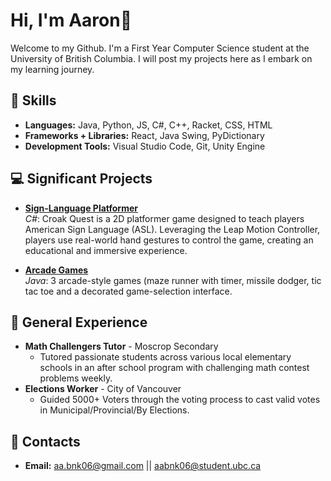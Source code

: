 # Hi, I'm Aaron👋

Welcome to my Github. I'm a First Year Computer Science student at the University of British Columbia. I will post my projects here as I embark on my learning journey.

## 🔧 Skills
- **Languages:** Java, Python, JS, C#, C++, Racket, CSS, HTML
- **Frameworks + Libraries:** React, Java Swing, PyDictionary
- **Development Tools:** Visual Studio Code, Git, Unity Engine

## 💻 Significant Projects

- **[Sign-Language Platformer](https://github.com/purebonk/Croak-Quest.git)**  
   *C#*: Croak Quest is a 2D platformer game designed to teach players American Sign Language (ASL). Leveraging the Leap Motion Controller, players use real-world hand gestures to control the game, creating an educational and immersive experience.

- **[Arcade Games](https://github.com/purebonk/Arcade-Games.git)**  
   *Java*: 3 arcade-style games (maze runner with timer, missile dodger, tic tac toe and a decorated game-selection interface.

## 🪪 General Experience

- **Math Challengers Tutor** - Moscrop Secondary 
    - Tutored passionate students across various local elementary schools in an after school program with challenging math contest problems weekly.
- **Elections Worker** - City of Vancouver
    - Guided 5000+ Voters through the voting process to cast valid votes in Municipal/Provincial/By Elections. 

## 🔗 Contacts

- **Email:** aa.bnk06@gmail.com || aabnk06@student.ubc.ca
<!--
**purebonk/purebonk** is a ✨ _special_ ✨ repository because its `README.md` (this file) appears on your GitHub profile.

Here are some ideas to get you started:

- 🔭 I’m currently working on learning github
- 🌱 I’m currently learning ...
- 👯 I’m looking to collaborate on ...
- 🤔 I’m looking for help with ...
- 💬 Ask me about ...
- 📫 How to reach me: ...
- 😄 Pronouns: ...
- ⚡ Fun fact: ...
-->
